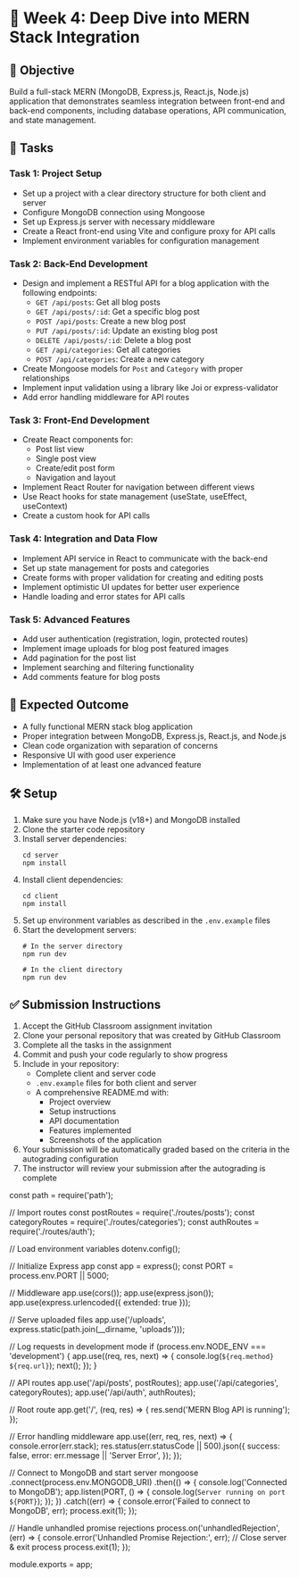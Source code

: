 # 🔄 Week 4: Deep Dive into MERN Stack Integration

## 🚀 Objective
Build a full-stack MERN (MongoDB, Express.js, React.js, Node.js) application that demonstrates seamless integration between front-end and back-end components, including database operations, API communication, and state management.

## 📂 Tasks

### Task 1: Project Setup
- Set up a project with a clear directory structure for both client and server
- Configure MongoDB connection using Mongoose
- Set up Express.js server with necessary middleware
- Create a React front-end using Vite and configure proxy for API calls
- Implement environment variables for configuration management

### Task 2: Back-End Development
- Design and implement a RESTful API for a blog application with the following endpoints:
  - `GET /api/posts`: Get all blog posts
  - `GET /api/posts/:id`: Get a specific blog post
  - `POST /api/posts`: Create a new blog post
  - `PUT /api/posts/:id`: Update an existing blog post
  - `DELETE /api/posts/:id`: Delete a blog post
  - `GET /api/categories`: Get all categories
  - `POST /api/categories`: Create a new category
- Create Mongoose models for `Post` and `Category` with proper relationships
- Implement input validation using a library like Joi or express-validator
- Add error handling middleware for API routes

### Task 3: Front-End Development
- Create React components for:
  - Post list view
  - Single post view
  - Create/edit post form
  - Navigation and layout
- Implement React Router for navigation between different views
- Use React hooks for state management (useState, useEffect, useContext)
- Create a custom hook for API calls

### Task 4: Integration and Data Flow
- Implement API service in React to communicate with the back-end
- Set up state management for posts and categories
- Create forms with proper validation for creating and editing posts
- Implement optimistic UI updates for better user experience
- Handle loading and error states for API calls

### Task 5: Advanced Features
- Add user authentication (registration, login, protected routes)
- Implement image uploads for blog post featured images
- Add pagination for the post list
- Implement searching and filtering functionality
- Add comments feature for blog posts

## 🧪 Expected Outcome
- A fully functional MERN stack blog application
- Proper integration between MongoDB, Express.js, React.js, and Node.js
- Clean code organization with separation of concerns
- Responsive UI with good user experience
- Implementation of at least one advanced feature

## 🛠️ Setup
1. Make sure you have Node.js (v18+) and MongoDB installed
2. Clone the starter code repository
3. Install server dependencies:
   ```
   cd server
   npm install
   ```
4. Install client dependencies:
   ```
   cd client
   npm install
   ```
5. Set up environment variables as described in the `.env.example` files
6. Start the development servers:
   ```
   # In the server directory
   npm run dev
   
   # In the client directory
   npm run dev
   ```

## ✅ Submission Instructions
1. Accept the GitHub Classroom assignment invitation
2. Clone your personal repository that was created by GitHub Classroom
3. Complete all the tasks in the assignment
4. Commit and push your code regularly to show progress
5. Include in your repository:
   - Complete client and server code
   - `.env.example` files for both client and server
   - A comprehensive README.md with:
     - Project overview
     - Setup instructions
     - API documentation
     - Features implemented
     - Screenshots of the application
6. Your submission will be automatically graded based on the criteria in the autograding configuration
7. The instructor will review your submission after the autograding is complete 




const path = require('path');

// Import routes
const postRoutes = require('./routes/posts');
const categoryRoutes = require('./routes/categories');
const authRoutes = require('./routes/auth');

// Load environment variables
dotenv.config();

// Initialize Express app
const app = express();
const PORT = process.env.PORT || 5000;

// Middleware
app.use(cors());
app.use(express.json());
app.use(express.urlencoded({ extended: true }));

// Serve uploaded files
app.use('/uploads', express.static(path.join(__dirname, 'uploads')));

// Log requests in development mode
if (process.env.NODE_ENV === 'development') {
  app.use((req, res, next) => {
    console.log(`${req.method} ${req.url}`);
    next();
  });
}

// API routes
app.use('/api/posts', postRoutes);
app.use('/api/categories', categoryRoutes);
app.use('/api/auth', authRoutes);

// Root route
app.get('/', (req, res) => {
  res.send('MERN Blog API is running');
});

// Error handling middleware
app.use((err, req, res, next) => {
  console.error(err.stack);
  res.status(err.statusCode || 500).json({
    success: false,
    error: err.message || 'Server Error',
  });
});

// Connect to MongoDB and start server
mongoose
  .connect(process.env.MONGODB_URI)
  .then(() => {
    console.log('Connected to MongoDB');
    app.listen(PORT, () => {
      console.log(`Server running on port ${PORT}`);
    });
  })
  .catch((err) => {
    console.error('Failed to connect to MongoDB', err);
    process.exit(1);
  });

// Handle unhandled promise rejections
process.on('unhandledRejection', (err) => {
  console.error('Unhandled Promise Rejection:', err);
  // Close server & exit process
  process.exit(1);
});

module.exports = app; 